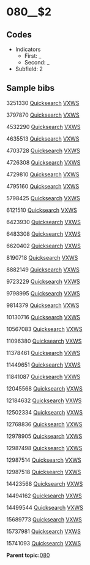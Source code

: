 # 080\_\_$2

## Codes

-   Indicators
    -   First: \_
    -   Second: \_
-   Subfield: 2

## Sample bibs

3251330 [Quicksearch](https://search.library.yale.edu/catalog/3251330) [VXWS](http://prodorbis.library.yale.edu:7014/vxws/GetHoldingsService?bibId=3251330)

3797870 [Quicksearch](https://search.library.yale.edu/catalog/3797870) [VXWS](http://prodorbis.library.yale.edu:7014/vxws/GetHoldingsService?bibId=3797870)

4532290 [Quicksearch](https://search.library.yale.edu/catalog/4532290) [VXWS](http://prodorbis.library.yale.edu:7014/vxws/GetHoldingsService?bibId=4532290)

4635513 [Quicksearch](https://search.library.yale.edu/catalog/4635513) [VXWS](http://prodorbis.library.yale.edu:7014/vxws/GetHoldingsService?bibId=4635513)

4703728 [Quicksearch](https://search.library.yale.edu/catalog/4703728) [VXWS](http://prodorbis.library.yale.edu:7014/vxws/GetHoldingsService?bibId=4703728)

4726308 [Quicksearch](https://search.library.yale.edu/catalog/4726308) [VXWS](http://prodorbis.library.yale.edu:7014/vxws/GetHoldingsService?bibId=4726308)

4729810 [Quicksearch](https://search.library.yale.edu/catalog/4729810) [VXWS](http://prodorbis.library.yale.edu:7014/vxws/GetHoldingsService?bibId=4729810)

4795160 [Quicksearch](https://search.library.yale.edu/catalog/4795160) [VXWS](http://prodorbis.library.yale.edu:7014/vxws/GetHoldingsService?bibId=4795160)

5798425 [Quicksearch](https://search.library.yale.edu/catalog/5798425) [VXWS](http://prodorbis.library.yale.edu:7014/vxws/GetHoldingsService?bibId=5798425)

6121510 [Quicksearch](https://search.library.yale.edu/catalog/6121510) [VXWS](http://prodorbis.library.yale.edu:7014/vxws/GetHoldingsService?bibId=6121510)

6423930 [Quicksearch](https://search.library.yale.edu/catalog/6423930) [VXWS](http://prodorbis.library.yale.edu:7014/vxws/GetHoldingsService?bibId=6423930)

6483308 [Quicksearch](https://search.library.yale.edu/catalog/6483308) [VXWS](http://prodorbis.library.yale.edu:7014/vxws/GetHoldingsService?bibId=6483308)

6620402 [Quicksearch](https://search.library.yale.edu/catalog/6620402) [VXWS](http://prodorbis.library.yale.edu:7014/vxws/GetHoldingsService?bibId=6620402)

8190718 [Quicksearch](https://search.library.yale.edu/catalog/8190718) [VXWS](http://prodorbis.library.yale.edu:7014/vxws/GetHoldingsService?bibId=8190718)

8882149 [Quicksearch](https://search.library.yale.edu/catalog/8882149) [VXWS](http://prodorbis.library.yale.edu:7014/vxws/GetHoldingsService?bibId=8882149)

9723229 [Quicksearch](https://search.library.yale.edu/catalog/9723229) [VXWS](http://prodorbis.library.yale.edu:7014/vxws/GetHoldingsService?bibId=9723229)

9798995 [Quicksearch](https://search.library.yale.edu/catalog/9798995) [VXWS](http://prodorbis.library.yale.edu:7014/vxws/GetHoldingsService?bibId=9798995)

9814379 [Quicksearch](https://search.library.yale.edu/catalog/9814379) [VXWS](http://prodorbis.library.yale.edu:7014/vxws/GetHoldingsService?bibId=9814379)

10130716 [Quicksearch](https://search.library.yale.edu/catalog/10130716) [VXWS](http://prodorbis.library.yale.edu:7014/vxws/GetHoldingsService?bibId=10130716)

10567083 [Quicksearch](https://search.library.yale.edu/catalog/10567083) [VXWS](http://prodorbis.library.yale.edu:7014/vxws/GetHoldingsService?bibId=10567083)

11096380 [Quicksearch](https://search.library.yale.edu/catalog/11096380) [VXWS](http://prodorbis.library.yale.edu:7014/vxws/GetHoldingsService?bibId=11096380)

11378461 [Quicksearch](https://search.library.yale.edu/catalog/11378461) [VXWS](http://prodorbis.library.yale.edu:7014/vxws/GetHoldingsService?bibId=11378461)

11449651 [Quicksearch](https://search.library.yale.edu/catalog/11449651) [VXWS](http://prodorbis.library.yale.edu:7014/vxws/GetHoldingsService?bibId=11449651)

11841087 [Quicksearch](https://search.library.yale.edu/catalog/11841087) [VXWS](http://prodorbis.library.yale.edu:7014/vxws/GetHoldingsService?bibId=11841087)

12045568 [Quicksearch](https://search.library.yale.edu/catalog/12045568) [VXWS](http://prodorbis.library.yale.edu:7014/vxws/GetHoldingsService?bibId=12045568)

12184632 [Quicksearch](https://search.library.yale.edu/catalog/12184632) [VXWS](http://prodorbis.library.yale.edu:7014/vxws/GetHoldingsService?bibId=12184632)

12502334 [Quicksearch](https://search.library.yale.edu/catalog/12502334) [VXWS](http://prodorbis.library.yale.edu:7014/vxws/GetHoldingsService?bibId=12502334)

12768836 [Quicksearch](https://search.library.yale.edu/catalog/12768836) [VXWS](http://prodorbis.library.yale.edu:7014/vxws/GetHoldingsService?bibId=12768836)

12978905 [Quicksearch](https://search.library.yale.edu/catalog/12978905) [VXWS](http://prodorbis.library.yale.edu:7014/vxws/GetHoldingsService?bibId=12978905)

12987498 [Quicksearch](https://search.library.yale.edu/catalog/12987498) [VXWS](http://prodorbis.library.yale.edu:7014/vxws/GetHoldingsService?bibId=12987498)

12987514 [Quicksearch](https://search.library.yale.edu/catalog/12987514) [VXWS](http://prodorbis.library.yale.edu:7014/vxws/GetHoldingsService?bibId=12987514)

12987518 [Quicksearch](https://search.library.yale.edu/catalog/12987518) [VXWS](http://prodorbis.library.yale.edu:7014/vxws/GetHoldingsService?bibId=12987518)

14423568 [Quicksearch](https://search.library.yale.edu/catalog/14423568) [VXWS](http://prodorbis.library.yale.edu:7014/vxws/GetHoldingsService?bibId=14423568)

14494162 [Quicksearch](https://search.library.yale.edu/catalog/14494162) [VXWS](http://prodorbis.library.yale.edu:7014/vxws/GetHoldingsService?bibId=14494162)

14499544 [Quicksearch](https://search.library.yale.edu/catalog/14499544) [VXWS](http://prodorbis.library.yale.edu:7014/vxws/GetHoldingsService?bibId=14499544)

15689773 [Quicksearch](https://search.library.yale.edu/catalog/15689773) [VXWS](http://prodorbis.library.yale.edu:7014/vxws/GetHoldingsService?bibId=15689773)

15737981 [Quicksearch](https://search.library.yale.edu/catalog/15737981) [VXWS](http://prodorbis.library.yale.edu:7014/vxws/GetHoldingsService?bibId=15737981)

15741093 [Quicksearch](https://search.library.yale.edu/catalog/15741093) [VXWS](http://prodorbis.library.yale.edu:7014/vxws/GetHoldingsService?bibId=15741093)

**Parent topic:**[080](../../tags/080/080.md)


